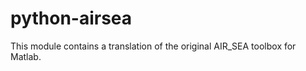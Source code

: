 python-airsea
=============

This module contains a translation of the original AIR_SEA toolbox for Matlab.
